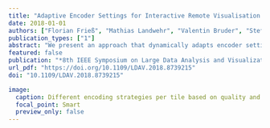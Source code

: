 ```yaml
---
title: "Adaptive Encoder Settings for Interactive Remote Visualisation on High-Resolution Displays"
date: 2018-01-01
authors: ["Florian Frieß", "Mathias Landwehr", "Valentin Bruder", "Steffen Frey", "Thomas Ertl"]
publication_types: ["1"]
abstract: "We present an approach that dynamically adapts encoder settings for image tiles to yield the best possible quality for a given bandwidth. This reduces the overall size of the image while preserving details. Our application determines the encoding settings in two steps. In the first step, we predict the quality and size of the tiles for different encoding settings using a convolutional neural network. In the second step, we assign the optimal encoder setting to each tile, so that the overall size of the image is lower than a predetermined threshold. Commonly, for tiles that contain complicated structures, a high quality setting is used in order to prevent major information loss, while quality settings are lowered for others to keep the size below the threshold. We demonstrate that we can reduce the overall size of the image while preserving the details in areas of interest using the example of both particle and volume visualization applications."
featured: false
publication: "*8th IEEE Symposium on Large Data Analysis and Visualization, LDAV 2018, Berlin, Germany, October 21, 2018*"
url_pdf: "https://doi.org/10.1109/LDAV.2018.8739215"
doi: "10.1109/LDAV.2018.8739215"

image:
  caption: Different encoding strategies per tile based on quality and size predictions.
  focal_point: Smart
  preview_only: false
---
```


